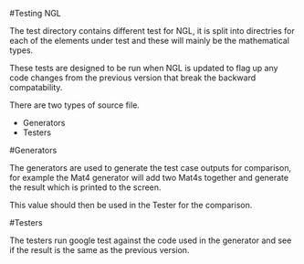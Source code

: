 #Testing NGL

The test directory contains different test for NGL, it is split into directries for  each of the elements under test and these will mainly be the mathematical types.

These tests are designed to be run when NGL is updated to flag up any code changes from the previous version that break the backward compatability.

There are two types of source file. 

* Generators
* Testers

#Generators

The generators are used to generate the test case outputs for comparison, for example the Mat4 generator will add two Mat4s together and generate the result which is printed to the screen.

This value should then be used in the Tester for the comparison.

#Testers

The testers run google test against the code used in the generator and see if the result is the same as the previous version.
